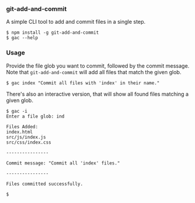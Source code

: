 ### git-add-and-commit
A simple CLI tool to add and commit files in a single step.

```shell
$ npm install -g git-add-and-commit
$ gac --help
```

### Usage
Provide the file glob you want to commit, followed by the commit message. Note that `git-add-and-commit` will add all files that match the given glob.
```shell
$ gac index "Commit all files with 'index' in their name."
```
There's also an interactive version, that will show all found files matching a given glob.

```shell
$ gac -i
Enter a file glob: ind

Files Added:
index.html
src/js/index.js
src/css/index.css

----------------

Commit message: "Commit all 'index' files."

----------------

Files committed successfully.

$
```
